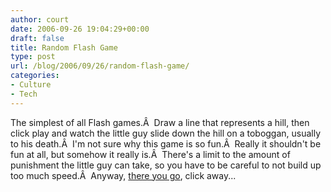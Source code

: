 ```yaml
---
author: court
date: 2006-09-26 19:04:29+00:00
draft: false
title: Random Flash Game
type: post
url: /blog/2006/09/26/random-flash-game/
categories:
- Culture
- Tech
---
```


The simplest of all Flash games.Â  Draw a line that represents a hill, then click play and watch the little guy slide down the hill on a toboggan, usually to his death.Â  I'm not sure why this game is so fun.Â  Really it shouldn't be fun at all, but somehow it really is.Â  There's a limit to the amount of punishment the little guy can take, so you have to be careful to not build up too much speed.Â  Anyway, [there you go](http://www.deviantart.com/deviation/40255643/), click away...
